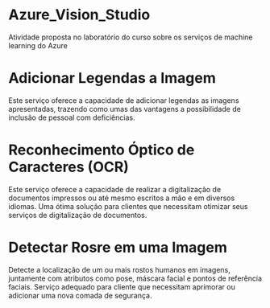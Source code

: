 # Azure_Vision_Studio
Atividade proposta no laboratório do curso sobre os serviços de machine learning do Azure 

# Adicionar Legendas a Imagem 
Este serviço oferece a capacidade de adicionar legendas as imagens apresentadas, trazendo como umas das vantagens a possibilidade de inclusão de pessoal com deficiências.

# Reconhecimento Óptico de Caracteres (OCR)
Este serviço oferece a capacidade de realizar a digitalização de documentos impressos ou até mesmo escritos a mão e em diversos idiomas. Uma ótima solução para clientes que necessitam otimizar seus serviços de digitalização de documentos.

# Detectar Rosre em uma Imagem
Detecte a localização de um ou mais rostos humanos em imagens, juntamente com atributos como pose, máscara facial e pontos de referência faciais. Serviço adequado para cliente que necessitam aprimorar ou adicionar uma nova comada de segurança.
